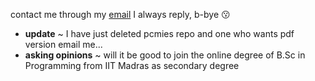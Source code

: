 contact me through my [email](mailto:hello.harshkd@gmail.com) I always reply, b-bye 😗

- **update** ~ I have just deleted pcmies repo and one who wants pdf version email me...
- **asking opinions** ~ will it be good to join the online degree of B.Sc in Programming from IIT Madras as secondary degree
